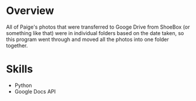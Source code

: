 # Overview
All of Paige's photos that were transferred to Googe Drive from ShoeBox 
(or something like that) were in individual folders based on the date taken, 
so this program went through and moved all the photos into one folder together.

# Skills
 - Python
 - Google Docs API